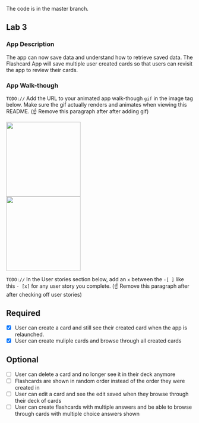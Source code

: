 The code is in the master branch.

## Lab 3

### App Description
The app can now save data and understand how to retrieve saved data. The Flashcard App will save multiple user created cards so that users can revisit the app to review their cards.

### App Walk-though
`TODO://` Add the URL to your animated app walk-though `gif` in the image tag below. Make sure the gif actually renders and animates when viewing this README. (☝️ Remove this paragraph after after adding gif)

<img src="https://media.giphy.com/media/gb8dslxMcs9o3gpue1/giphy.gif" width=200><br><img src="https://media.giphy.com/media/LmKlRzu7GCTfFhe2ji/giphy.gif" width=200><br>

`TODO://` In the User stories section below, add an `x` between the `-[ ]` like this `- [x]` for any user story you complete. (☝️ Remove this paragraph after after checking off user stories)

## Required
- [x] User can create a card and still see their created card when the app is relaunched.
- [x] User can create muliple cards and browse through all created cards

## Optional
- [ ] User can delete a card and no longer see it in their deck anymore
- [ ] Flashcards are shown in random order instead of the order they were created in
- [ ] User can edit a card and see the edit saved when they browse through their deck of cards
- [ ] User can create flashcards with multiple answers and be able to browse through cards with multiple choice answers shown
